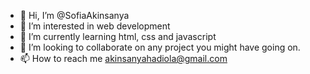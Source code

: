 - 👋 Hi, I’m @SofiaAkinsanya
- 👀 I’m interested in web development 
- 🌱 I’m currently learning html, css and javascript 
- 💞️ I’m looking to collaborate on any project you might have going on. 
- 📫 How to reach me akinsanyahadiola@gmail.com

<!---
SofiaAkinsanya/SofiaAkinsanya is a ✨ special ✨ repository because its `README.md` (this file) appears on your GitHub profile.
You can click the Preview link to take a look at your changes.
--->
